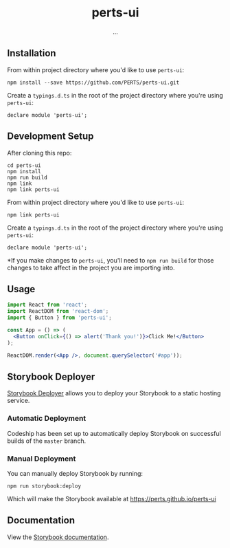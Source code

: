 <h1 align="center">perts-ui</h1>

<div align="center">
...
</div>

## Installation

From within project directory where you'd like to use `perts-ui`:

```
npm install --save https://github.com/PERTS/perts-ui.git
```

Create a `typings.d.ts` in the root of the project directory where you're using `perts-ui`:

```
declare module 'perts-ui';
```

## Development Setup

After cloning this repo:

```
cd perts-ui
npm install
npm run build
npm link
npm link perts-ui
```

From within project directory where you'd like to use `perts-ui`:

```
npm link perts-ui
```

Create a `typings.d.ts` in the root of the project directory where you're using `perts-ui`:

```
declare module 'perts-ui';
```

*If you make changes to `perts-ui`, you'll need to `npm run build` for those
changes to take affect in the project you are importing into.


## Usage

```jsx
import React from 'react';
import ReactDOM from 'react-dom';
import { Button } from 'perts-ui';

const App = () => (
  <Button onClick={() => alert('Thank you!')}>Click Me!</Button>
);

ReactDOM.render(<App />, document.querySelector('#app'));
```

## Storybook Deployer

[Storybook Deployer](https://github.com/storybookjs/storybook-deployer) allows
you to deploy your Storybook to a static hosting service.

### Automatic Deployment

Codeship has been set up to automatically deploy Storybook on successful builds
of the `master` branch.

### Manual Deployment

You can manually deploy Storybook by running:

```
npm run storybook:deploy
```

Which will make the Storybook available at https://perts.github.io/perts-ui

## Documentation

View the [Storybook documentation](https://perts.github.io/perts-ui).

